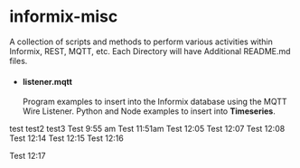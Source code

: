 # informix-misc

A collection of scripts and methods to perform various activities within Informix, REST, MQTT, etc.  Each Directory will have Additional README.md files.


* #### listener.mqtt

    Program examples to insert into the Informix database using the MQTT Wire Listener.  Python and Node examples to insert into **Timeseries**.

test
test2
test3
Test 9:55 am
Test 11:51am
Test 12:05
Test 12:07
Test 12:08
Test 12:14
Test 12:15
Test 12:16

Test 12:17
